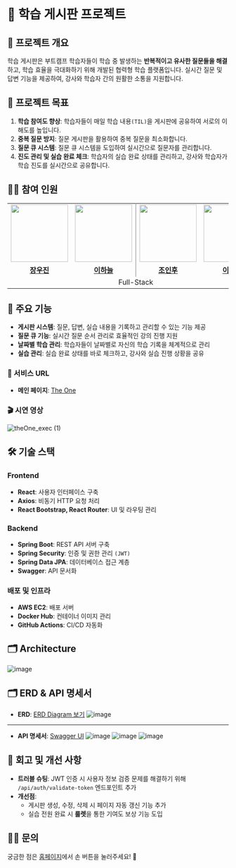 # 📝 학습 게시판 프로젝트

## 📌 프로젝트 개요
학습 게시판은 부트캠프 학습자들이 학습 중 발생하는 **반복적이고 유사한 질문들을 해결**하고, 학습 효율을 극대화하기 위해 개발된 협력형 학습 플랫폼입니다. 실시간 질문 및 답변 기능을 제공하여, 강사와 학습자 간의 원활한 소통을 지원합니다.

## 🎯 프로젝트 목표
1. **학습 참여도 향상**: 학습자들이 매일 학습 내용`(TIL)`을 게시판에 공유하여 서로의 이해도를 높입니다.
2. **중복 질문 방지**: 질문 게시판을 활용하여 중복 질문을 최소화합니다.
3. **질문 큐 시스템**: 질문 큐 시스템을 도입하여 실시간으로 질문자를 관리합니다.
4. **진도 관리 및 실습 완료 체크**: 학습자의 실습 완료 상태를 관리하고, 강사와 학습자가 학습 진도를 실시간으로 공유합니다.

 ## 👋🏻 참여 인원
<table style="border: 0.5 solid gray">
 <tr>
    <td align="center"><a href="https://github.com/JangWooJin1"><img src="https://avatars.githubusercontent.com/JangWooJin1" width="130px;" alt=""></td>
    <td align="center" style="border-right : 0.5px solid gray"><a href="https://github.com/cie10"><img src="https://avatars.githubusercontent.com/cie10" width="130px;" alt=""></td>
    <td align="center"><a href="https://github.com/inhooinu"><img src="https://avatars.githubusercontent.com/inhooinu" width="130px;" alt=""></td>
    <td align="center" style="border-right : 0.5px solid gray"><a href="https://github.com/alstjs37"><img src="https://avatars.githubusercontent.com/alstjs37" width="130px;" alt=""></td>

  </tr>
  <tr>
    <td align="center"><a href="https://github.com/JangWooJin1"><b>장우진</b></td>
    <td align="center"style="border-right : 0.5px solid gray"><a href="https://github.com/cie10" ><b>이하늘</b></td>
    <td align="center"><a href="https://github.com/inhooinu"><b>조인후</b></td>
    <td align="center"style="border-right : 0.5px solid gray"><a href="https://github.com/alstjs37" ><b>이민선</b></td>
  </tr>

  <tr>
    <td align = "center" colspan = "4" style="border-right : 0.5px solid gray">Full-Stack</td>
  </tr>
</table>

## 🚀 주요 기능
- **게시판 시스템**: 질문, 답변, 실습 내용을 기록하고 관리할 수 있는 기능 제공
- **질문 큐 기능**: 실시간 질문 순서 관리로 효율적인 강의 진행 지원
- **날짜별 학습 관리**: 학습자들이 날짜별로 자신의 학습 기록을 체계적으로 관리
- **실습 관리**: 실습 완료 상태를 바로 체크하고, 강사와 실습 진행 상황을 공유

### 🔗 서비스 URL
- **메인 페이지**: [The One](http://43.203.139.109)

### 🎬 시연 영상
![theOne_exec (1)](https://github.com/user-attachments/assets/ab270193-c8a1-40d9-851d-7ed25baa0db9)

## 🛠 기술 스택
### Frontend
- **React**: 사용자 인터페이스 구축
- **Axios**: 비동기 HTTP 요청 처리
- **React Bootstrap, React Router**: UI 및 라우팅 관리

### Backend
- **Spring Boot**: REST API 서버 구축
- **Spring Security**: 인증 및 권한 관리 `(JWT)`
- **Spring Data JPA**: 데이터베이스 접근 계층
- **Swagger**: API 문서화

### 배포 및 인프라
- **AWS EC2**: 배포 서버
- **Docker Hub**: 컨테이너 이미지 관리
- **GitHub Actions**: CI/CD 자동화

## 🗂 Architecture
![image](https://github.com/user-attachments/assets/14a85277-8a0f-4b8a-a750-9ec83eb6557b)



## 🗂 ERD & API 명세서
- **ERD**: [ERD Diagram 보기](https://www.erdcloud.com/d/H37rrz8FdMHoPprRi)
![image](https://github.com/user-attachments/assets/43eddf6a-d17c-41d5-aed7-2b25bb775a5a)

--- 

- **API 명세서**: [Swagger UI](http://43.203.139.109:8080/swagger-ui/index.html#/)
![image](https://github.com/user-attachments/assets/7df90c25-2b6f-46e3-8e75-31958a21ba4f)
![image](https://github.com/user-attachments/assets/16c98f7d-3d35-4a6f-96b5-ea1579ae643a)
![image](https://github.com/user-attachments/assets/c4bb8834-d1b4-4ea0-9837-955e23b2dcc5)



## 📅 회고 및 개선 사항
- **트러블 슈팅**: JWT 인증 시 사용자 정보 검증 문제를 해결하기 위해 `/api/auth/validate-token` 엔드포인트 추가
- **개선점**:
  - 게시판 생성, 수정, 삭제 시 페이지 자동 갱신 기능 추가
  - 실습 전원 완료 시 **룰렛**을 통한 기여도 보상 기능 도입

## 🙋‍♂️ 문의
궁금한 점은 [홈페이지](http://43.203.139.109)에서 손 버튼을 눌러주세요! 🤚
